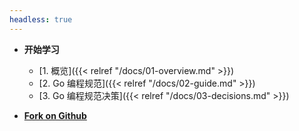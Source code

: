 ```yaml
---
headless: true
---
```


- **开始学习**
  - [1. 概览]({{< relref "/docs/01-overview.md" >}})
  - [2. Go 编程规范]({{< relref "/docs/02-guide.md" >}})
  - [3. Go 编程规范决策]({{< relref "/docs/03-decisions.md" >}})

- [**Fork on Github**](https://github.com/gocn/styleguide)
